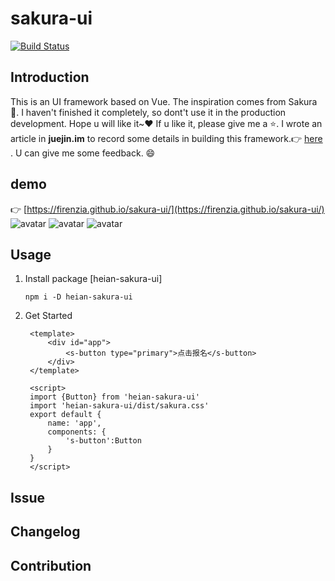 # sakura-ui
[![Build Status](https://www.travis-ci.org/Firenzia/sakura-ui.svg?branch=master)](https://www.travis-ci.org/Firenzia/sakura-ui)

## Introduction
This is an UI framework based on Vue. The inspiration comes from Sakura :cherry_blossom:. 
I haven't finished it completely, so dont't use it in the production development. 
Hope u will like it~:heart: If u like it, please give me a :star:.
I wrote an article in **juejin.im** to record some details in building this framework.:point_right: [here](https://juejin.im/post/5cd8b450e51d453a580fa8e1) . 
U can give me some feedback. :smile:

## demo
:point_right: [https://firenzia.github.io/sakura-ui/](https://firenzia.github.io/sakura-ui/)</br>
![avatar](https://user-gold-cdn.xitu.io/2019/5/14/16ab1f527248e169?imageslim)
![avatar](https://user-gold-cdn.xitu.io/2019/5/14/16ab1f8f4d386114?imageslim)
![avatar](https://user-gold-cdn.xitu.io/2019/5/14/16ab3cec51014934?imageslim)



## Usage
1. Install package [heian-sakura-ui]
   ```
   npm i -D heian-sakura-ui
   ```
2. Get Started
   ```
    <template>
        <div id="app">
            <s-button type="primary">点击报名</s-button>
        </div>
    </template>

    <script>
    import {Button} from 'heian-sakura-ui'
    import 'heian-sakura-ui/dist/sakura.css'
    export default {
        name: 'app',
        components: {
            's-button':Button
        }
    }
    </script>

   ```
    
## Issue

## Changelog

## Contribution